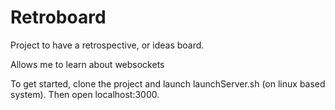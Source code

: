 # Retroboard

Project to have a retrospective, or ideas board.

Allows me to learn about websockets

To get started, clone the project and launch launchServer.sh (on linux based system). Then open localhost:3000.
